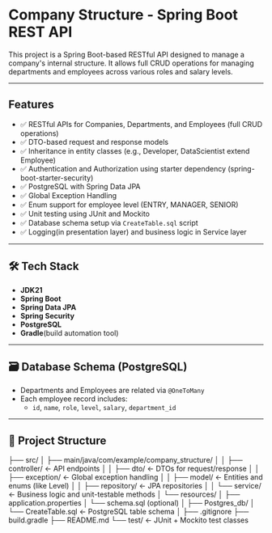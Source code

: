 # Company Structure - Spring Boot REST API

This project is a Spring Boot-based RESTful API designed to manage a company's internal structure. It allows full CRUD operations for managing departments and employees across various roles and salary levels.

---

## Features

- ✅ RESTful APIs for Companies, Departments, and Employees (full CRUD operations)
- ✅ DTO-based request and response models
- ✅ Inheritance in entity classes (e.g., Developer, DataScientist extend Employee)
- ✅ Authentication and Authorization using starter dependency (spring-boot-starter-security)
- ✅ PostgreSQL with Spring Data JPA
- ✅ Global Exception Handling
- ✅ Enum support for employee level (ENTRY, MANAGER, SENIOR)
- ✅ Unit testing using JUnit and Mockito
- ✅ Database schema setup via `CreateTable.sql` script
- ✅ Logging(in presentation layer) and business logic in Service layer


---

## 🛠 Tech Stack

- **JDK21**
- **Spring Boot**
- **Spring Data JPA**
- **Spring Security**
- **PostgreSQL**
- **Gradle**(build automation tool)
  
---

## 🗃️ Database Schema (PostgreSQL)

- Departments and Employees are related via `@OneToMany`
- Each employee record includes:
  - `id`, `name`, `role`, `level`, `salary`, `department_id`

---

## 📂 Project Structure

├── src/
│ ├── main/java/com/example/company_structure/
│ │ ├── controller/ ← API endpoints
│ │ ├── dto/ ← DTOs for request/response
│ │ ├── exception/ ← Global exception handling
│ │ ├── model/ ← Entities and enums (like Level)
│ │ ├── repository/ ← JPA repositories
│ │ └── service/ ← Business logic and unit-testable methods
│ └── resources/
│ ├── application.properties
│ └── schema.sql (optional)
│
├── Postgres_db/
│ └── CreateTable.sql ← PostgreSQL table schema
│
├── .gitignore
├── build.gradle
├── README.md
└── test/ ← JUnit + Mockito test classes

